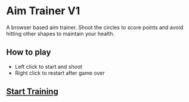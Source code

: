 # Aim Trainer V1

A browser based aim trainer. Shoot the circles to score points and avoid hitting other shapes to maintain your health.

## How to play
- Left click to start and shoot
- Right click to restart after game over

## [Start Training](https://r414.github.io/Aim-Trainer-V1/)
